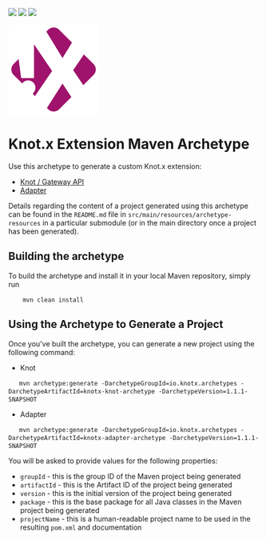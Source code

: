[![][travis img]][travis]
[![][license img]][license]
[![][gitter img]][gitter]

![Knot.x logo](https://raw.githubusercontent.com/Cognifide/knotx/master/icons/180x180.png)

# Knot.x Extension Maven Archetype

Use this archetype to generate a custom Knot.x extension:
 - [Knot / Gateway API](https://github.com/Cognifide/knotx/wiki/Knot)
 - [Adapter](https://github.com/Cognifide/knotx/wiki/Adapter)

Details regarding the content of a project generated using this archetype can be found
in the `README.md` file in `src/main/resources/archetype-resources` in a particular submodule 
(or in the main directory once a project has been generated).

## Building the archetype

To build the archetype and install it in your local Maven repository, simply run
```
    mvn clean install
```
## Using the Archetype to Generate a Project

Once you've built the archetype, you can generate a new project using the following command:
 - Knot
 ```
    mvn archetype:generate -DarchetypeGroupId=io.knotx.archetypes -DarchetypeArtifactId=knotx-knot-archetype -DarchetypeVersion=1.1.1-SNAPSHOT
 ```
 - Adapter
 ```
    mvn archetype:generate -DarchetypeGroupId=io.knotx.archetypes -DarchetypeArtifactId=knotx-adapter-archetype -DarchetypeVersion=1.1.1-SNAPSHOT
 ```
You will be asked to provide values for the following properties:

- `groupId` - this is the group ID of the Maven project being generated
- `artifactId` - this is the Artifact ID of the project being generated
- `version` - this is the initial version of the project being generated
- `package` - this is the base package for all Java classes in the Maven project being generated
- `projectName` - this is a human-readable project name to be used in the resulting `pom.xml` and documentation

[travis]:https://travis-ci.org/Knotx/knotx-extension-archetype/
[travis img]:https://api.travis-ci.org/Knotx/knotx-extension-archetype.svg?branch=master

[license]:https://github.com/Knotx/knotx-extension-archetype/blob/master/LICENSE
[license img]:https://img.shields.io/badge/License-Apache%202.0-blue.svg

[gitter]:https://gitter.im/Knotx/Lobby
[gitter img]:https://badges.gitter.im/Knotx/knotx-extensions.svg
